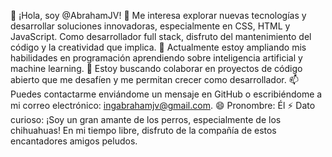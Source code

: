
👋 ¡Hola, soy @AbrahamJV!
👀 Me interesa explorar nuevas tecnologías y desarrollar soluciones innovadoras, especialmente en CSS, HTML y JavaScript. Como desarrollador full stack, disfruto del mantenimiento del código y la creatividad que implica.
🌱 Actualmente estoy ampliando mis habilidades en programación aprendiendo sobre inteligencia artificial y machine learning.
💞️ Estoy buscando colaborar en proyectos de código abierto que me desafíen y me permitan crecer como desarrollador.
📫 Puedes contactarme enviándome un mensaje en GitHub o escribiéndome a mi correo electrónico: ingabrahamjv@gmail.com.
😄 Pronombre: Él
⚡ Dato curioso: ¡Soy un gran amante de los perros, especialmente de los chihuahuas! En mi tiempo libre, disfruto de la compañía de estos encantadores amigos peludos.
